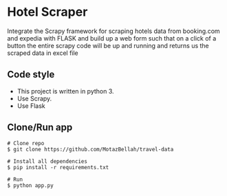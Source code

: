 # Hotel Scraper

Integrate the Scrapy framework for scraping hotels data from booking.com and expedia with FLASK and build up a web form such that on a click of a button the entire scrapy code will be up and running and returns us the scraped data in excel file

## Code style

- This project is written in python 3.
- Use Scrapy.
- Use Flask

## Clone/Run app
````
# Clone repo
$ git clone https://github.com/MotazBellah/travel-data

# Install all dependencies
$ pip install -r requirements.txt

# Run
$ python app.py

````
